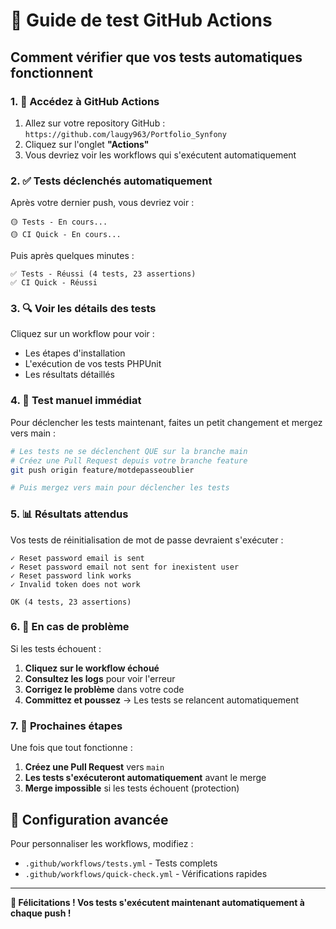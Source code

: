 # 🧪 Guide de test GitHub Actions

## Comment vérifier que vos tests automatiques fonctionnent

### 1. 🔗 Accédez à GitHub Actions

1. Allez sur votre repository GitHub : `https://github.com/laugy963/Portfolio_Synfony`
2. Cliquez sur l'onglet **"Actions"**
3. Vous devriez voir les workflows qui s'exécutent automatiquement

### 2. ✅ Tests déclenchés automatiquement

Après votre dernier push, vous devriez voir :

```
🟡 Tests - En cours...
🟡 CI Quick - En cours...
```

Puis après quelques minutes :

```
✅ Tests - Réussi (4 tests, 23 assertions)
✅ CI Quick - Réussi
```

### 3. 🔍 Voir les détails des tests

Cliquez sur un workflow pour voir :
- Les étapes d'installation
- L'exécution de vos tests PHPUnit
- Les résultats détaillés

### 4. 🧪 Test manuel immédiat

Pour déclencher les tests maintenant, faites un petit changement et mergez vers main :

```bash
# Les tests ne se déclenchent QUE sur la branche main
# Créez une Pull Request depuis votre branche feature
git push origin feature/motdepasseoublier

# Puis mergez vers main pour déclencher les tests
```

### 5. 📊 Résultats attendus

Vos tests de réinitialisation de mot de passe devraient s'exécuter :

```
✓ Reset password email is sent
✓ Reset password email not sent for inexistent user  
✓ Reset password link works
✓ Invalid token does not work

OK (4 tests, 23 assertions)
```

### 6. 🚨 En cas de problème

Si les tests échouent :

1. **Cliquez sur le workflow échoué**
2. **Consultez les logs** pour voir l'erreur
3. **Corrigez le problème** dans votre code
4. **Committez et poussez** → Les tests se relancent automatiquement

### 7. 🎯 Prochaines étapes

Une fois que tout fonctionne :

1. **Créez une Pull Request** vers `main`
2. **Les tests s'exécuteront automatiquement** avant le merge
3. **Merge impossible** si les tests échouent (protection)

## 🔧 Configuration avancée

Pour personnaliser les workflows, modifiez :
- `.github/workflows/tests.yml` - Tests complets
- `.github/workflows/quick-check.yml` - Vérifications rapides

---

**🎉 Félicitations ! Vos tests s'exécutent maintenant automatiquement à chaque push !**
